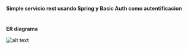 **Simple servicio rest usando Spring y Basic Auth como autentificacion**

#

**ER diagrama**


![alt text](https://i.imgur.com/UF8gpp1.png)
